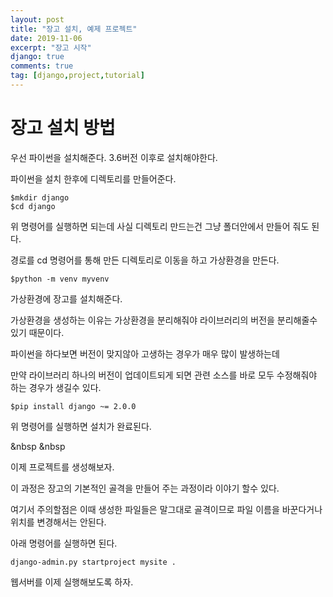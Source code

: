 ```yaml
---
layout: post
title: "장고 설치, 예제 프로젝트"
date: 2019-11-06
excerpt: "장고 시작"
django: true
comments: true
tag: [django,project,tutorial]
---
```

<h1>장고 설치 방법</h1>
우선 파이썬을 설치해준다. 3.6버전 이후로 설치해야한다.

파이썬을 설치 한후에 디렉토리를 만들어준다.
	
	$mkdir django
	$cd django

위 명령어를 실행하면 되는데 사실 디렉토리 만드는건 그냥 폴더안에서 만들어 줘도 된다.

경로를 cd 명령어를 통해 만든 디렉토리로 이동을 하고 가상환경을 만든다.

	$python -m venv myvenv

가상환경에 장고를 설치해준다.

가상환경을 생성하는 이유는 가상환경을 분리해줘야 라이브러리의 버전을 분리해줄수 있기 때문이다.

파이썬을 하다보면 버전이 맞지않아 고생하는 경우가 매우 많이 발생하는데

만약 라이브러리 하나의 버전이 업데이트되게 되면 관련 소스를 바로 모두 수정해줘야 하는 경우가 생길수 있다.

	$pip install django ~= 2.0.0

위 명령어를 실행하면 설치가 완료된다.

&nbsp
&nbsp

이제 프로젝트를 생성해보자.

이 과정은 장고의 기본적인 골격을 만들어 주는 과정이라 이야기 할수 있다.

여기서 주의할점은 이때 생성한 파일들은 말그대로 골격이므로 파일 이름을 바꾼다거나 위치를 변경해서는 안된다.

아래 명령어를 실행하면 된다.

	django-admin.py startproject mysite .

웹서버를 이제 실행해보도록 하자.

